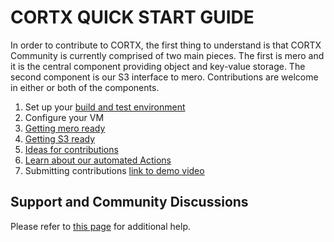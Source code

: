 CORTX QUICK START GUIDE
=======================

In order to contribute to CORTX, the first thing to understand is that CORTX Community is currently comprised of two main pieces.  The first is mero and it is the central component providing object and key-value storage.  The second component is our S3 interface to mero.  Contributions are welcome in either or both of the components.

1. Set up your [build and test environment](BUILD_ENVIRONMENT.md)
2. Configure your VM
3. [Getting mero ready](MeroQuickStart.md)
4. [Getting S3 ready](S3ServerQuickStart.md)
5. [Ideas for contributions](SuggestedContributions.md)
6. [Learn about our automated Actions](CI_CD.md)
7. Submitting contributions [link to demo video](https://seagatetechnology.sharepoint.com/:v:/r/sites/CORTX/Shared%20Documents/EOS-Training/EOS%20Core%20Training/Codacy%20work%20sync.mp4?csf=1&web=1&e=QQcePf)

Support and Community Discussions
-------
Please refer to [this page](SUPPORT.md) for additional help.
